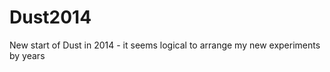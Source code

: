 Dust2014
========

New start of Dust in 2014 - it seems logical to arrange my new experiments by years
